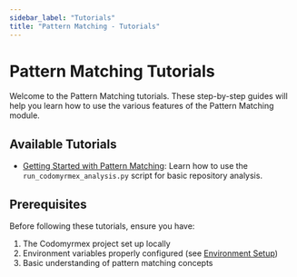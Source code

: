 ```yaml
---
sidebar_label: "Tutorials"
title: "Pattern Matching - Tutorials"
---
```


# Pattern Matching Tutorials

Welcome to the Pattern Matching tutorials. These step-by-step guides will help you learn how to use the various features of the Pattern Matching module.

## Available Tutorials

- [Getting Started with Pattern Matching](./pattern-matching-example-tutorial.md): Learn how to use the `run_codomyrmex_analysis.py` script for basic repository analysis.

## Prerequisites

Before following these tutorials, ensure you have:

1. The Codomyrmex project set up locally
2. Environment variables properly configured (see [Environment Setup](../../../environment_setup/index.md))
3. Basic understanding of pattern matching concepts 
